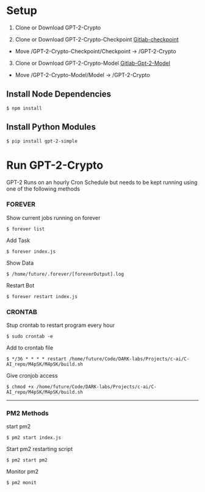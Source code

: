 # Setup
1. Clone or Download GPT-2-Crypto


2. Clone or Download GPT-2-Crypto-Checkpoint
[Gitlab-checkpoint](https://gitlab.com/M4pSK/gpt2-server-incrament-checkpoint)

- Move /GPT-2-Crypto-Checkpoint/Checkpoint -> /GPT-2-Crypto 


3. Clone or Download GPT-2-Crypto-Model
[Gitlab-Gpt-2-Model](https://gitlab.com/M4pSK/gpt2-server-incrament-model)

- Move /GPT-2-Crypto-Model/Model -> /GPT-2-Crypto 


## Install Node Dependencies

```$ npm install```


## Install Python Modules

```$ pip install gpt-2-simple```


# Run GPT-2-Crypto
GPT-2 Runs on an hourly Cron Schedule but needs to be kept running using one of the following methods

### FOREVER

Show current jobs running on forever

```$ forever list```


Add  Task

```$ forever index.js```


Show Data

```$ /home/future/.forever/[foreverOutput].log```


Restart Bot

```$ forever restart index.js```


### CRONTAB

Stup crontab to restart program every hour

```$ sudo crontab -e```


Add to crontab file

```$ */36 * * * * restart /home/future/Code/DARK-labs/Projects/c-ai/C-AI_repo/M4pSK/M4pSK/build.sh```


Give cronjob access

```$ chmod +x /home/future/Code/DARK-labs/Projects/c-ai/C-AI_repo/M4pSK/M4pSK/build.sh```

-----------------
### PM2 Methods

start pm2

```$ pm2 start index.js```


Start pm2 restarting script

```$ pm2 start pm2```

Monitor pm2

```$ pm2 monit```
